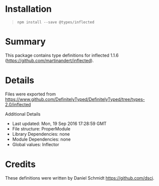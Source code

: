 # Installation
> `npm install --save @types/inflected`

# Summary
This package contains type definitions for inflected 1.1.6 (https://github.com/martinandert/inflected).

# Details
Files were exported from https://www.github.com/DefinitelyTyped/DefinitelyTyped/tree/types-2.0/inflected

Additional Details
 * Last updated: Mon, 19 Sep 2016 17:28:59 GMT
 * File structure: ProperModule
 * Library Dependencies: none
 * Module Dependencies: none
 * Global values: Inflector

# Credits
These definitions were written by Daniel Schmidt <https://github.com/dsci>.

